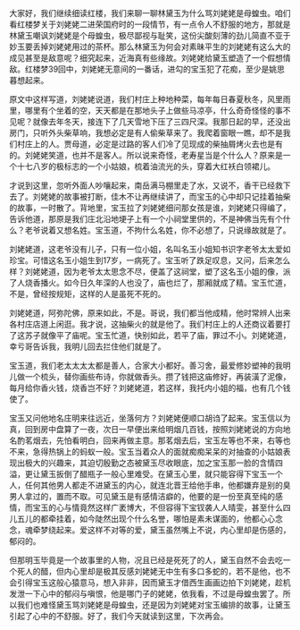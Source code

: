 
大家好，我们继续细读红楼，我们来聊一聊林黛玉为什么骂刘姥姥是母蝗虫。咱们看红楼梦关于刘姥姥二进荣国府时的一段情节，有一点令人不舒服的地方，那就是林黛玉嘲讽刘姥姥是个母蝗虫，极尽鄙视与耻笑，这份尖酸刻薄的劲儿简直不亚于妙玉要丢掉刘姥姥用过的茶杯。那么林黛玉为何会对素昧平生的刘姥姥有这么大的成见甚至是敌意呢？细究起来，近海真有些缘故。刘姥姥给黛玉塑造了一个假想情敌。红楼梦39回中，刘姥姥无意间的一番话，进勾的宝玉犯了花痴，至少是姚思暮想起来。

原文中这样写道，刘姥姥说道，我们村庄上种地种菜，每年每日春夏秋冬，风里雨里，哪里有个坐着的空，天天都是在那地头子上做些马凉亭，什么奇奇怪怪的事不见呢？就像去年冬天，接连下了几天雪地下压了三四尺深。我那日起的早，还没出房门，只听外头柴草响，我想必定是有人偷柴草来了。我爬着窗眼一瞧，却不是我们村庄上的人。贾母道，必定是过路的客人们冷了见现成的柴抽屑烤火去也是有的。刘姥姥笑道，也并不是客人。所以说来奇怪，老寿星当是个什么人？原来是一个十七八岁的极标志的一个小姑娘，梳着油流光的头，穿着大红袄白领裙儿。

才说到这里，忽听外面人吵嚷起来，南岳满马棚里走了水，又说不，香干已经救下去了。刘姥姥的故事被打断，佳木不让再继续讲了，而宝玉的心中却只记挂着抽柴的故事，一时散了。背地里，宝玉拉了刘姥姥细问那女孩是谁，刘姥姥只得编了，告诉他道，那原是我们庄北沿地埂子上有一个小祠堂里供的，不是神佛当先有个什么？老爷说着又想名姓。宝玉道，不拘什么名姓，你不必想了，只说缘故就是了。

刘姥姥道，这老爷没有儿子，只有一位小姐，名叫名玉小姐知书识字老爷太太爱如珍宝。可惜这名玉小姐生到17岁，一病死了。宝玉听了跌足叹息，又问，后来怎么样？刘姥姥道，因为老爷太太思念不尽，便盖了这祠堂，塑了这名玉小姐的像，派了人烧香播火。如今日久年深的人也没了，庙也烂了，那厢就成了精。宝玉忙道，不是，曾经按规矩，这样的人是虽死不死的。

刘姥姥道，阿弥陀佛，原来如此，不是。哥说，我们都当他成精，他时常辨人出来各村庄店道上闲逛。我才说，这抽柴火的就是他了。我们村庄上的人还商议着要打了这苏子就像平了庙呢。宝玉忙道，快别如此，若平了庙，罪过不小。刘姥姥道，幸亏哥告诉我，我明儿回去拦住他们就是了。

宝玉道，我们老太太太太都是善人，合家大小都好。善习舍，最爱修妙塑神的我明儿做一个梳头，替你画些布诗，你就做香头。攒了钱把这庙修好，再装潢了泥像，每月给你香火钱，烧香岂不好？刘姥姥道，若这样，我托内小姐的福，也有几个钱使了。

宝玉又问他地名庄明来往远近，坐落何方？刘姥姥便顺口胡诌了起来。宝玉信以为真，回到房中盘算了一夜，次日一早便出来给明烟几百钱，按照刘姥姥说的方向地名酌茗烟去，先怕看明白，回来再做主意。那茗烟去后，宝玉左等也不来，右等也不来，急得热锅上的蚂蚁一般。宝玉当着众人的面就痴痴呆呆的对抽查的小姑娘表现出极大的兴趣来，其迫切殷勤之态被黛玉尽收眼底，加之宝玉那一脸的含情四溢，更让黛玉扳倒了醋瓶子一般心里难受。在黛玉心里，就只能容得下宝玉一个人，任何其他男人都走不进黛玉的内心，就连北晋王给他手串，他都嫌弃是别的臭男人拿过的，置而不取。可见黛玉是有感情洁癖的，他要的是一份至真至纯的感情，而宝玉的心与情竟然这样广袤博大，不但容得下宝钗袭人人晴雯，甚至什么四儿五儿的都牵挂着，如今陡然出现个什么名誉，哪怕是素未谋面的，他都心心念念，魂牵梦绕起来。爱这样不对等的爱，黛玉虽然嘴上不说，内心里却是伤感的，郁闷的。

但那明玉毕竟是一个故事里的人物，况且已经是死死了的人，黛玉自然不会去吃一个死人的醋，但内心里却是极其反感刘姥姥无中生有多口多蛇的，若不是他，也不会引得宝玉这般心猿意马，想入非非，因而黛玉才借西生画画边拍下刘姥姥，趁机发泄一下心中的郁闷与嗔恨，他是哪门子的姥姥，依我看，不过是母蝗虫罢了。所以我们也难怪黛玉骂刘姥姥是母蝗虫，还是因为刘姥姥对宝玉编排的故事，让黛玉引起了心中的不舒服。好了，我们今天就读到这里，下次再会。


